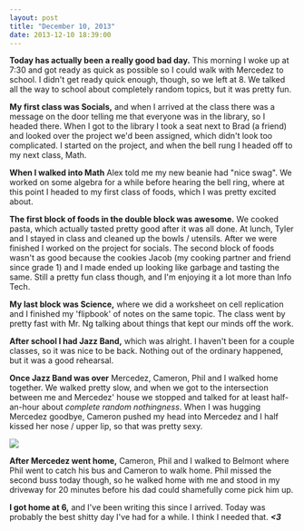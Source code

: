 ```yaml
---
layout: post
title: "December 10, 2013"
date: 2013-12-10 18:39:00
---
```


**Today has actually been a really good bad day.** This morning I woke up at 7:30 and got ready as quick as possible so I could walk with Mercedez to school. I didn't get ready quick enough, though, so we left at 8. We talked all the way to school about completely random topics, but it was pretty fun.

**My first class was Socials,** and when I arrived at the class there was a message on the door telling me that everyone was in the library, so I headed there. When I got to the library I took a seat next to Brad (a friend) and looked over the project we'd been assigned, which didn't look too complicated. I started on the project, and when the bell rung I headed off to my next class, Math.

**When I walked into Math** Alex told me my new beanie had "nice swag". We worked on some algebra for a while before hearing the bell ring, where at this point I headed to my first class of foods, which I was pretty excited about.

**The first block of foods in the double block was awesome.** We cooked pasta, which actually tasted pretty good after it was all done. At lunch, Tyler and I stayed in class and cleaned up the bowls / utensils. After we were finished I worked on the project for socials. The second block of foods wasn't as good because the cookies Jacob (my cooking partner and friend since grade 1) and I made ended up looking like garbage and tasting the same. Still a pretty fun class though, and I'm enjoying it a lot more than Info Tech.

**My last block was Science,** where we did a worksheet on cell replication and I finished my 'flipbook' of notes on the same topic. The class went by pretty fast with Mr. Ng talking about things that kept our minds off the work.

**After school I had Jazz Band,** which was alright. I haven't been for a couple classes, so it was nice to be back. Nothing out of the ordinary happened, but it was a good rehearsal.

**Once Jazz Band was over** Mercedez, Cameron, Phil and I walked home together. We walked pretty slow, and when we got to the intersection between me and Mercedez' house we stopped and talked for at least half-an-hour about *complete random nothingness*. When I was hugging Mercedez goodbye, Cameron pushed my head into Mercedez and I half kissed her nose / upper lip, so that was pretty sexy.

![](http://static.giantbomb.com/uploads/scale_super/10/104460/2020225-1459250_creepy_ryan_super.jpg)

**After Mercedez went home,** Cameron, Phil and I walked to Belmont where Phil went to catch his bus and Cameron to walk home. Phil missed the second buss today though, so he walked home with me and stood in my driveway for 20 minutes before his dad could shamefully come pick him up.

**I got home at 6,** and I've been writing this since I arrived. Today was probably the best shitty day I've had for a while. I think I needed that. ***<3***
